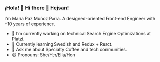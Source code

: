 ### ¡Hola! 👋 Hi there 👋 Hejsan!
I'm María Paz Muñoz Parra.
A designed-oriented Front-end Engineer with +10 years of experience.

- 🔭 I’m currently working on technical Search Engine Optimizations at Platzi.
- 🌱 Currently learning Swedish and Redux + React.
- 💬 Ask me about Specialty Coffee and tech communities.
- 😄 Pronouns: She/Her/Ella/Hon

<!--
**mariapazmp/mariapazmp** is a ✨ _special_ ✨ repository because its `README.md` (this file) appears on your GitHub profile.

Here are some ideas to get you started:

...

- 👯 I’m looking to collaborate on ...
- 🤔 I’m looking for help with ...
- 💬 Ask me about ...
- 📫 How to reach me: ...
- 😄 Pronouns: ...
- ⚡ Fun fact: ...
-->
